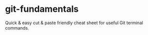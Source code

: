 # git-fundamentals
Quick &amp; easy cut &amp; paste friendly cheat sheet for useful Git terminal commands.
